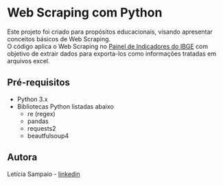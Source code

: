 # Web Scraping com Python
Este projeto foi criado para propósitos educacionais, visando apresentar conceitos básicos de Web Scraping. <br>
O código aplica o Web Scraping no [Painel de Indicadores do IBGE](https://www.ibge.gov.br/indicadores.html) com objetivo de extrair dados para exporta-los como informações tratadas em arquivos excel.

## Pré-requisitos
* Python 3.x
* Bibliotecas Python listadas abaixo
    * re (regex)
    * pandas
    * requests2
    * beautfulsoup4


## Autora
Letícia Sampaio - [linkedin](https://www.linkedin.com/in/lesampaio/)
